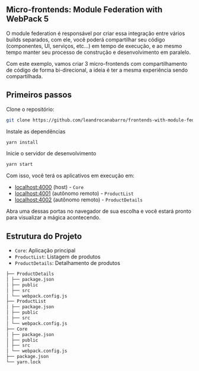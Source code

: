 ## Micro-frontends: Module Federation with WebPack 5

O module federation é responsável por criar essa integração entre vários builds separados, com ele, você poderá compartilhar seu código (componentes, UI, serviços, etc...) em tempo de execução, e ao mesmo tempo manter seu processo de construção e desenvolvimento em paralelo.

Com este exemplo, vamos criar 3 micro-frontends com compartilhamento de código de forma bi-direcional, a ideia é ter a mesma experiência sendo compartilhada.

## Primeiros passos

Clone o repositório:

```sh
git clone https://github.com/leandrocanabarro/frontends-with-module-federation.git
```

Instale as dependências

```sh
yarn install
```

Inicie o servidor de desenvolvimento

```sh
yarn start
```

Com isso, você terá os aplicativos em execução em:

- [localhost:4000](http://localhost:3000/) (host) - `Core`
- [localhost:4001](http://localhost:3001/) (autônomo remoto) - `ProductList`
- [localhost:4002](http://localhost:3002/) (autônomo remoto) - `ProductDetails`

Abra uma dessas portas no navegador de sua escolha e você estará pronto para visualizar a mágica acontecendo.

## Estrutura do Projeto

- `Core`: Aplicação principal
- `ProductList`: Listagem de produtos
- `ProductDetails`: Detalhamento de produtos

```md
├── ProductDetails
│ ├── package.json
│ ├── public
│ ├── src
│ └── webpack.config.js
├── ProductList
│ ├── package.json
│ ├── public
│ ├── src
│ └── webpack.config.js
├── Core
│ ├── package.json
│ ├── public
│ ├── src
│ └── webpack.config.js
├── package.json
└── yarn.lock
```
